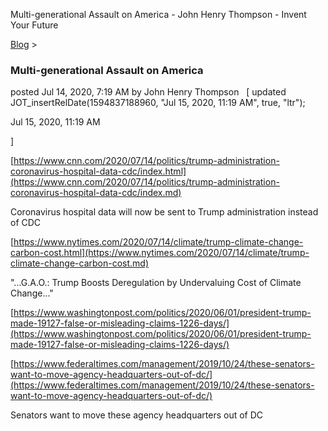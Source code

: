 Multi-generational Assault on America - John Henry Thompson - Invent Your Future   
    

[Blog](../z-blog-1.md)‎ > ‎

### Multi-generational Assault on America

posted Jul 14, 2020, 7:19 AM by John Henry Thompson   \[ updated JOT\_insertRelDate(1594837188960, "Jul 15, 2020, 11:19 AM", true, "ltr");

Jul 15, 2020, 11:19 AM

\]

[https://www.cnn.com/2020/07/14/politics/trump-administration-coronavirus-hospital-data-cdc/index.html](https://www.cnn.com/2020/07/14/politics/trump-administration-coronavirus-hospital-data-cdc/index.md)

Coronavirus hospital data will now be sent to Trump administration instead of CDC

  

[https://www.nytimes.com/2020/07/14/climate/trump-climate-change-carbon-cost.html](https://www.nytimes.com/2020/07/14/climate/trump-climate-change-carbon-cost.md)

"...G.A.O.: Trump Boosts Deregulation by Undervaluing Cost of Climate Change..."

  

[https://www.washingtonpost.com/politics/2020/06/01/president-trump-made-19127-false-or-misleading-claims-1226-days/](https://www.washingtonpost.com/politics/2020/06/01/president-trump-made-19127-false-or-misleading-claims-1226-days/)

  

[https://www.federaltimes.com/management/2019/10/24/these-senators-want-to-move-agency-headquarters-out-of-dc/](https://www.federaltimes.com/management/2019/10/24/these-senators-want-to-move-agency-headquarters-out-of-dc/)

Senators want to move these agency headquarters out of DC

  

  

